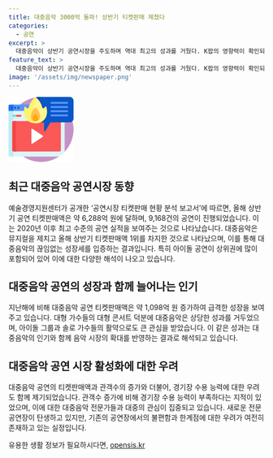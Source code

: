 ```yaml
---
title: 대중음악 3000억 돌파! 상반기 티켓판매 제쳤다
categories:
  - 공연
excerpt: >
  대중음악이 상반기 공연시장을 주도하며 역대 최고의 성과를 거뒀다. K팝의 영향력이 확인되며 6,288억 원의 티켓판매액을 기록했고, 대중음악이 뮤지컬을 제치며 1위를 차지했다. 임영웅과 아이유를 비롯한 대형 가수들의 대형 콘서트가 이를 이끌었지만, 다양한 장르와 여러 가수들의 활약이 더 필요하다는 의견도 있다. 또한, 대중음악 시장의 성장에 비해 공연장 수용 능력이 부족한 실정에 대해 우려하는 목소리도 나온다.
feature_text: >
  대중음악이 상반기 공연시장을 주도하며 역대 최고의 성과를 거뒀다. K팝의 영향력이 확인되며 6,288억 원의 티켓판매액을 기록했고, 대중음악이 뮤지컬을 제치며 1위를 차지했다. 임영웅과 아이유를 비롯한 대형 가수들의 대형 콘서트가 이를 이끌었지만, 다양한 장르와 여러 가수들의 활약이 더 필요하다는 의견도 있다. 또한, 대중음악 시장의 성장에 비해 공연장 수용 능력이 부족한 실정에 대해 우려하는 목소리도 나온다.
image: '/assets/img/newspaper.png'
---
```


<p><img src="/assets/img/news.png" alt="rentncar 속보" /></p>

<h2 data-ke-size="size26">최근 대중음악 공연시장 동향</h2>

<p data-ke-size="size16">예술경영지원센터가 공개한 ‘공연시장 티켓판매 현황 분석 보고서’에 따르면, 올해 상반기 공연 티켓판매액은 약 6,288억 원에 달하며, 9,168건의 공연이 진행되었습니다. 이는 2020년 이후 최고 수준의 공연 실적을 보여주는 것으로 나타났습니다. 대중음악은 뮤지컬을 제치고 올해 상반기 티켓판매액 1위를 차지한 것으로 나타났으며, 이를 통해 대중음악의 끊임없는 성장세를 입증하는 결과입니다. 특히 아이돌 공연이 상위권에 많이 포함되어 있어 이에 대한 다양한 해석이 나오고 있습니다.</p>

<h2 data-ke-size="size26">대중음악 공연의 성장과 함께 늘어나는 인기</h2>

<p data-ke-size="size16">지난해에 비해 대중음악 공연 티켓판매액은 약 1,098억 원 증가하여 급격한 성장을 보여주고 있습니다. 대형 가수들의 대형 콘서트 덕분에 대중음악은 상당한 성과를 거두었으며, 아이돌 그룹과 솔로 가수들의 활약으로도 큰 관심을 받았습니다. 이 같은 성과는 대중음악의 인기와 함께 음악 시장의 확대를 반영하는 결과로 해석되고 있습니다.</p>

<h2 data-ke-size="size26">대중음악 공연 시장 활성화에 대한 우려</h2>

<p data-ke-size="size16">대중음악 공연의 티켓판매액과 관객수의 증가와 더불어, 경기장 수용 능력에 대한 우려도 함께 제기되었습니다. 관객수 증가에 비해 경기장 수용 능력이 부족하다는 지적이 있었으며, 이에 대한 대중음악 전문가들과 대중의 관심이 집중되고 있습니다. 새로운 전문 공연장이 탄생하고 있지만, 기존의 공연장에서의 불편함과 한계점에 대한 우려가 여전히 존재하고 있는 실정입니다.</p>
유용한 생활 정보가 필요하시다면, <a href="https://opensis.kr" rel="dofollow">opensis.kr</a>


